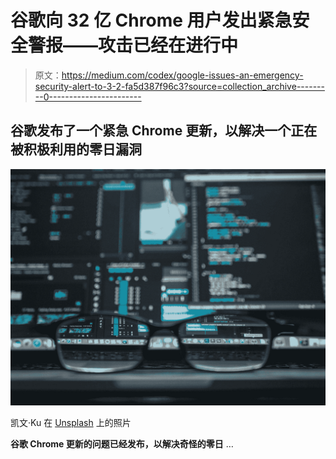 # 谷歌向 32 亿 Chrome 用户发出紧急安全警报——攻击已经在进行中

> 原文：<https://medium.com/codex/google-issues-an-emergency-security-alert-to-3-2-fa5d387f96c3?source=collection_archive---------0----------------------->

## 谷歌发布了一个紧急 Chrome 更新，以解决一个正在被积极利用的零日漏洞

![](img/11bcf874d437986c8f90325db3ee6766.png)

凯文·Ku 在 [Unsplash](https://unsplash.com?utm_source=medium&utm_medium=referral) 上的照片

**谷歌 Chrome 更新的问题已经发布，以解决奇怪的零日** …